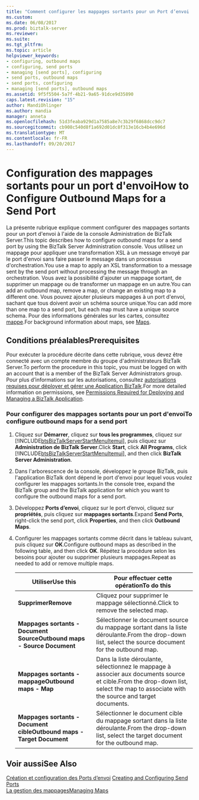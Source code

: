 ```yaml
---
title: "Comment configurer les mappages sortants pour un Port d’envoi | Documents Microsoft"
ms.custom: 
ms.date: 06/08/2017
ms.prod: biztalk-server
ms.reviewer: 
ms.suite: 
ms.tgt_pltfrm: 
ms.topic: article
helpviewer_keywords:
- configuring, outbound maps
- configuring, send ports
- managing [send ports], configuring
- send ports, outbound maps
- send ports, configuring
- managing [send ports], outbound maps
ms.assetid: 9f5f5504-5a7f-4b21-9a65-91dce9d35890
caps.latest.revision: "15"
author: MandiOhlinger
ms.author: mandia
manager: anneta
ms.openlocfilehash: 51d3feaba929d1a7585a8e7c3b29f6868dcc9dc7
ms.sourcegitcommit: cb908c540d8f1a692d01dc8f313e16cb4b4e696d
ms.translationtype: MT
ms.contentlocale: fr-FR
ms.lasthandoff: 09/20/2017
---
```

# <a name="how-to-configure-outbound-maps-for-a-send-port"></a><span data-ttu-id="c8d07-102">Configuration des mappages sortants pour un port d'envoi</span><span class="sxs-lookup"><span data-stu-id="c8d07-102">How to Configure Outbound Maps for a Send Port</span></span>
<span data-ttu-id="c8d07-103">La présente rubrique explique comment configurer des mappages sortants pour un port d'envoi à l'aide de la console Administration de BizTalk Server.</span><span class="sxs-lookup"><span data-stu-id="c8d07-103">This topic describes how to configure outbound maps for a send port by using the BizTalk Server Administration console.</span></span> <span data-ttu-id="c8d07-104">Vous utilisez un mappage pour appliquer une transformation XSL à un message envoyé par le port d'envoi sans faire passer le message dans un processus d'orchestration.</span><span class="sxs-lookup"><span data-stu-id="c8d07-104">You use a map to apply an XSL transformation to a message sent by the send port without processing the message through an orchestration.</span></span> <span data-ttu-id="c8d07-105">Vous avez la possibilité d'ajouter un mappage sortant, de supprimer un mappage ou de transformer un mappage en un autre.</span><span class="sxs-lookup"><span data-stu-id="c8d07-105">You can add an outbound map, remove a map, or change an existing map to a different one.</span></span> <span data-ttu-id="c8d07-106">Vous pouvez ajouter plusieurs mappages à un port d'envoi, sachant que tous doivent avoir un schéma source unique.</span><span class="sxs-lookup"><span data-stu-id="c8d07-106">You can add more than one map to a send port, but each map must have a unique source schema.</span></span> <span data-ttu-id="c8d07-107">Pour des informations générales sur les cartes, consultez [mappe](../core/maps.md).</span><span class="sxs-lookup"><span data-stu-id="c8d07-107">For background information about maps, see [Maps](../core/maps.md).</span></span>  
  
## <a name="prerequisites"></a><span data-ttu-id="c8d07-108">Conditions préalables</span><span class="sxs-lookup"><span data-stu-id="c8d07-108">Prerequisites</span></span>  
 <span data-ttu-id="c8d07-109">Pour exécuter la procédure décrite dans cette rubrique, vous devez être connecté avec un compte membre du groupe d'administrateurs BizTalk Server.</span><span class="sxs-lookup"><span data-stu-id="c8d07-109">To perform the procedure in this topic, you must be logged on with an account that is a member of the BizTalk Server Administrators group.</span></span> <span data-ttu-id="c8d07-110">Pour plus d’informations sur les autorisations, consultez [autorisations requises pour déployer et gérer une Application BizTalk](../core/permissions-required-for-deploying-and-managing-a-biztalk-application.md).</span><span class="sxs-lookup"><span data-stu-id="c8d07-110">For more detailed information on permissions, see [Permissions Required for Deploying and Managing a BizTalk Application](../core/permissions-required-for-deploying-and-managing-a-biztalk-application.md).</span></span>  
  
### <a name="to-configure-outbound-maps-for-a-send-port"></a><span data-ttu-id="c8d07-111">Pour configurer des mappages sortants pour un port d'envoi</span><span class="sxs-lookup"><span data-stu-id="c8d07-111">To configure outbound maps for a send port</span></span>  
  
1.  <span data-ttu-id="c8d07-112">Cliquez sur **Démarrer**, cliquez sur **tous les programmes**, cliquez sur [!INCLUDE[btsBizTalkServerStartMenuItemui](../includes/btsbiztalkserverstartmenuitemui-md.md)], puis cliquez sur **Administration de BizTalk Server**.</span><span class="sxs-lookup"><span data-stu-id="c8d07-112">Click **Start**, click **All Programs**, click [!INCLUDE[btsBizTalkServerStartMenuItemui](../includes/btsbiztalkserverstartmenuitemui-md.md)], and then click **BizTalk Server Administration**.</span></span>  
  
2.  <span data-ttu-id="c8d07-113">Dans l'arborescence de la console, développez le groupe BizTalk, puis l'application BizTalk dont dépend le port d'envoi pour lequel vous voulez configurer les mappages sortants.</span><span class="sxs-lookup"><span data-stu-id="c8d07-113">In the console tree, expand the BizTalk group and the BizTalk application for which you want to configure the outbound maps for a send port.</span></span>  
  
3.  <span data-ttu-id="c8d07-114">Développez **Ports d’envoi**, cliquez sur le port d’envoi, cliquez sur **propriétés**, puis cliquez sur **mappages sortants**.</span><span class="sxs-lookup"><span data-stu-id="c8d07-114">Expand **Send Ports**, right-click the send port, click **Properties**, and then click **Outbound Maps**.</span></span>  
  
4.  <span data-ttu-id="c8d07-115">Configurer les mappages sortants comme décrit dans le tableau suivant, puis cliquez sur **OK**.</span><span class="sxs-lookup"><span data-stu-id="c8d07-115">Configure outbound maps as described in the following table, and then click **OK**.</span></span> <span data-ttu-id="c8d07-116">Répétez la procédure selon les besoins pour ajouter ou supprimer plusieurs mappages.</span><span class="sxs-lookup"><span data-stu-id="c8d07-116">Repeat as needed to add or remove multiple maps.</span></span>  
  
    |<span data-ttu-id="c8d07-117">Utiliser</span><span class="sxs-lookup"><span data-stu-id="c8d07-117">Use this</span></span>|<span data-ttu-id="c8d07-118">Pour effectuer cette opération</span><span class="sxs-lookup"><span data-stu-id="c8d07-118">To do this</span></span>|  
    |--------------|----------------|  
    |<span data-ttu-id="c8d07-119">**Supprimer**</span><span class="sxs-lookup"><span data-stu-id="c8d07-119">**Remove**</span></span>|<span data-ttu-id="c8d07-120">Cliquez pour supprimer le mappage sélectionné.</span><span class="sxs-lookup"><span data-stu-id="c8d07-120">Click to remove the selected map.</span></span>|  
    |<span data-ttu-id="c8d07-121">**Mappages sortants - Document Source**</span><span class="sxs-lookup"><span data-stu-id="c8d07-121">**Outbound maps - Source Document**</span></span>|<span data-ttu-id="c8d07-122">Sélectionner le document source du mappage sortant dans la liste déroulante.</span><span class="sxs-lookup"><span data-stu-id="c8d07-122">From the drop-down list, select the source document for the outbound map.</span></span>|  
    |<span data-ttu-id="c8d07-123">**Mappages sortants - mappage**</span><span class="sxs-lookup"><span data-stu-id="c8d07-123">**Outbound maps - Map**</span></span>|<span data-ttu-id="c8d07-124">Dans la liste déroulante, sélectionnez le mappage à associer aux documents source et cible.</span><span class="sxs-lookup"><span data-stu-id="c8d07-124">From the drop-down list, select the map to associate with the source and target documents.</span></span>|  
    |<span data-ttu-id="c8d07-125">**Mappages sortants - Document cible**</span><span class="sxs-lookup"><span data-stu-id="c8d07-125">**Outbound maps - Target Document**</span></span>|<span data-ttu-id="c8d07-126">Sélectionner le document cible du mappage sortant dans la liste déroulante.</span><span class="sxs-lookup"><span data-stu-id="c8d07-126">From the drop-down list, select the target document for the outbound map.</span></span>|  
  
## <a name="see-also"></a><span data-ttu-id="c8d07-127">Voir aussi</span><span class="sxs-lookup"><span data-stu-id="c8d07-127">See Also</span></span>  
 <span data-ttu-id="c8d07-128">[Création et configuration des Ports d’envoi](../core/creating-and-configuring-send-ports.md) </span><span class="sxs-lookup"><span data-stu-id="c8d07-128">[Creating and Configuring Send Ports](../core/creating-and-configuring-send-ports.md) </span></span>  
 [<span data-ttu-id="c8d07-129">La gestion des mappages</span><span class="sxs-lookup"><span data-stu-id="c8d07-129">Managing Maps</span></span>](../core/managing-maps.md)